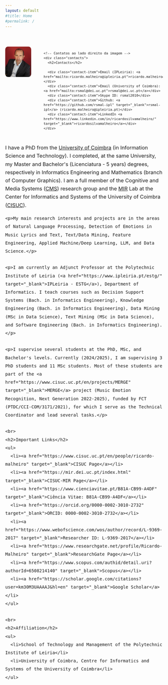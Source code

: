 ```yaml
---
layout: default
#title: Home
#permalink: /
---
```


<style>

   /* Estilo para o menu de navegação */
  nav ul {
    display: flex;
    list-style: none;
    padding: 0;
    margin: 0;
    font-size: 18px; /* Aumenta o tamanho da fonte */
    font-family: Arial, sans-serif; /* Define uma fonte sem serifa */
  }

  nav ul li {
    margin-right: 10px; /* Espaçamento entre itens do menu */
  }

  nav ul a {
    padding: 10px;
    text-decoration: none;
    color: inherit;
  }

  nav ul a:hover {
    text-decoration: underline; /* Sublinhado ao passar o mouse */
  }

  /* Destaca a aba da página atual usando o atributo aria-current */
  nav ul a[aria-current="page"] {
    color: #ff6600; /* Cor destacada para a aba ativa */
    font-weight: bold;
  }
  
  /* Estilo para o contêiner flex principal */
  .content-container {
    display: flex;
    align-items: flex-start;
    margin-bottom: 20px;
  }
   
  /* Ajustar o tamanho da fonte para parágrafos 
  .page-content p {
    font-size: 1.3em;
    line-height: 1.6em;
  }*/

  /* Estilo para a coluna de imagem */
  .side-content {
    margin-right: 40px;
    /*flex: 0 0 auto;
    padding-right: 40px;  Aumentar a distância entre a imagem e os contatos */
  }
  
  
  /* Ajustar imagem na página index.md */
  .index-image {
    width: 200px;  /*Pode ajustar conforme necessário */
    border-radius: 10%;
  }

  
  /* Estilo para a seção de contatos à direita da imagem */
  .contacts {
    display: flex;
    flex-direction: column;
    justify-content: flex-start; /* Garante que o conteúdo de contatos começa no topo */
    font-size: 1.3em;
    line-height: 1em;
    /*margin-top: 0;
    font-size: 1.3em;
    margin-left: 20px;  Aumentar a distância entre a imagem e os contatos */
  }

  /* Estilo para remover bullets e melhorar a aparência dos contatos */
  .contact-item {
    margin-bottom: 10px;
  }

  /* Estilo para o texto principal */
  .main-text {
    margin-top: 30px;  /*Espaço para iniciar abaixo da imagem e dos contatos*/ 
    font-size: 1.3em;
    line-height: 1.6em;
  }
</style>

<div style="font-size: 0.9em;">
  
 <br><br>


  <div class="content-container">
    <!-- Imagem -->
    <div class="side-content">
      <img src="RM.JPG" alt="Ricardo Malheiro" class="index-image">
    </div>

    <!-- Contatos ao lado direito da imagem -->
    <div class="contacts">
      <h2>Contacts</h2>
	  
      <div class="contact-item">Email (IPLeiria): <a href="mailto:ricardo.malheiro@ipleiria.pt">ricardo.malheiro@ipleiria.pt</a></div>
      <div class="contact-item">Email (University of Coimbra): <a href="mailto:rsmal@dei.uc.pt">rsmal@dei.uc.pt</a></div>
      <div class="contact-item">Skype ID: rsmal2010</div>
      <div class="contact-item">Github: <a href="https://github.com/rsmal-ipl" target="_blank">rsmal-ipl</a> (ricardo.malheiro@ipleiria.pt)</div>
	  <div class="contact-item">LinkedIn <a href="https://www.linkedin.com/in/ricardosilvamalheiro/" target="_blank">ricardosilvamalheiro</a></div>
    </div>
  </div>

  <!-- Texto principal abaixo da imagem e dos contatos -->
  <div class="main-text">
    <p>I have a PhD from the <a href="https://www.uc.pt/" target="_blank">University of Coimbra</a> (in Information Science and Technology). I completed, at the same University, my Master and Bachelor's (Licenciatura - 5 years) degrees, respectively in Informatics Engineering and Mathematics (branch of Computer Graphics). I am a full member of the Cognitive and Media Systems (<a href="https://www.cisuc.uc.pt/en/CMS" target="_blank">CMS</a>) research group and the <a href="https://mir.dei.uc.pt/" target="_blank">MIR</a> Lab at the Center for Informatics and Systems of the University of Coimbra (<a href="https://www.cisuc.uc.pt/" target="_blank">CISUC</a>).</p>

    <p>My main research interests and projects are in the areas of Natural Language Processing, Detection of Emotions in Music Lyrics and Text, Text/Data Mining, Feature Engineering, Applied Machine/Deep Learning, LLM, and Data Science.</p>

    <p>I am currently an Adjunct Professor at the Polytechnic Institute of Leiria (<a href="https://www.ipleiria.pt/estg/" target="_blank">IPLeiria - ESTG</a>), Department of Informatics. I teach courses such as Decision Support Systems (Bach. in Informatics Engineering), Knowledge Engineering (Bach. in Informatics Engineering), Data Mining (MSc in Data Science), Text Mining (MSc in Data Science), and Software Engineering (Bach. in Informatics Engineering).</p>

    <p>I supervise several students at the PhD, MSc, and Bachelor's levels. Currently (2024/2025), I am supervising 3 PhD students and 11 MSc students. Most of these students are part of the <a href="https://www.cisuc.uc.pt/en/projects/MERGE" target="_blank">MERGE</a> project (Music Emotion Recognition, Next Generation 2022-2025), funded by FCT (PTDC/CCI-COM/3171/2021), for which I serve as the Technical Coordinator and lead several tasks.</p>

    <br>
    <h2>Important Links</h2>
    <ul>
      <li><a href="https://www.cisuc.uc.pt/en/people/ricardo-malheiro" target="_blank">CISUC Page</a></li>
      <li><a href="https://mir.dei.uc.pt/index.html" target="_blank">CISUC-MIR Page</a></li>
      <li><a href="https://www.cienciavitae.pt/B81A-CB99-A4DF" target="_blank">Ciência Vitae: B81A-CB99-A4DF</a></li>
      <li><a href="https://orcid.org/0000-0002-3010-2732" target="_blank">ORCID: 0000-0002-3010-2732</a></li>
      <li><a href="https://www.webofscience.com/wos/author/record/L-9369-2017" target="_blank">Researcher ID: L-9369-2017</a></li>
      <li><a href="https://www.researchgate.net/profile/Ricardo-Malheiro" target="_blank">ResearchGate Page</a></li>
      <li><a href="https://www.scopus.com/authid/detail.uri?authorId=6508214140" target="_blank">Scopus</a></li>
      <li><a href="https://scholar.google.com/citations?user=km30M3UAAAAJ&hl=en" target="_blank">Google Scholar</a></li>
    </ul>

    <br>
    <h2>Affiliation</h2>
    <ul>
      <li>School of Technology and Management of the Polytechnic Institute of Leiria</li>
      <li>University of Coimbra, Centre for Informatics and Systems of the University of Coimbra</li>
    </ul>
  </div>
</div>
